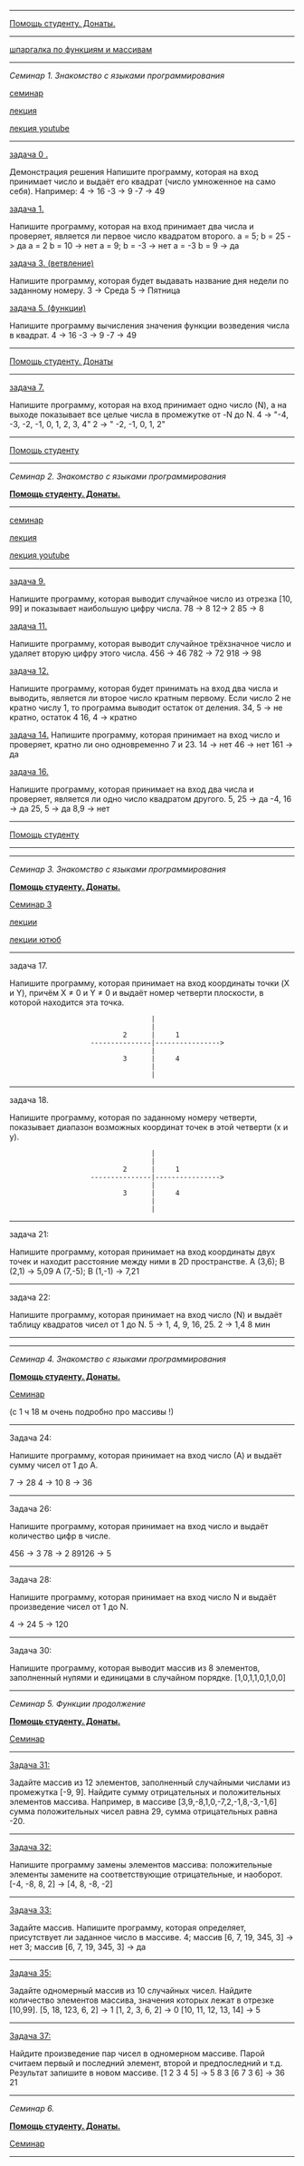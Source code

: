 __________________________________________________________________________
[Помощь студенту. Донаты.](https://yoomoney.ru/to/41001197327567)
__________________________________________________________________________
[шпаргалка по функциям и массивам]()
________________________________________________
_Семинар 1. Знакомство с языками программирования_

[семинар](https://gbcdn.mrgcdn.ru/uploads/record/211458/attachment/a2d135e1e68f190fc7e4824f114af52f.mp4)

[лекция](https://gb.ru/lessons/260177) 

[лекция youtube](https://www.youtube.com/watch?time_continue=1817&v=KnRwIl2-O_k&feature=emb_logo)
________________________________________________
[задача 0 .](https://github.com/cleverplant/seminar-c-sharp-tasks-sensey/tree/main/%D0%B7%D0%B0%D0%B4%D0%B0%D1%87%D0%B0%200)

Демонстрация решения
Напишите программу, которая на вход принимает число 
и выдаёт его квадрат (число умноженное на само себя).
Например:
4 -> 16
-3 -> 9
-7 -> 49

[задача 1.](https://github.com/cleverplant/seminar-c-sharp-tasks-sensey/tree/main/%D0%B7%D0%B0%D0%B4%D0%B0%D1%87%D0%B0%201)

Напишите программу, которая на вход принимает два числа 
и проверяет, является ли первое число квадратом второго.
a = 5; b = 25 -> да
a = 2 b = 10 -> нет
a = 9; b = -3 -> нет
a = -3 b = 9 -> да

[задача 3. (ветвление)](https://github.com/cleverplant/seminar-c-sharp-tasks-sensey/tree/main/%D0%B7%D0%B0%D0%B4%D0%B0%D1%87%D0%B0%203)

Напишите программу, которая будет выдавать 
название дня недели по заданному номеру.
3 -> Среда
5 -> Пятница

[задача 5. (функции)](https://github.com/cleverplant/seminar-c-sharp-tasks-sensey/tree/main/%D0%B7%D0%B0%D0%B4%D0%B0%D1%87%D0%B0%205)

Напишите программу вычисления значения
функции возведения числа в квадрат.
4 -> 16
-3 -> 9
-7 -> 49

__________________________________________________________________________
[Помощь студенту. Донаты](https://yoomoney.ru/to/41001197327567)

________________________________________________

[задача 7.](https://github.com/cleverplant/seminar-c-sharp-tasks-sensey/tree/main/%D0%B7%D0%B0%D0%B4%D0%B0%D1%87%D0%B0%207) 

Напишите программу, которая на вход принимает одно число (N), 
а на выходе показывает все целые числа в промежутке от -N до N.
4 -> "-4, -3, -2, -1, 0, 1, 2, 3, 4"
2 -> " -2, -1, 0, 1, 2"
__________________________________________________________________________
[Помощь студенту](https://yoomoney.ru/to/41001197327567)
________________________________________________
_Семинар 2. Знакомство с языками программирования_

**[Помощь студенту. Донаты.](https://yoomoney.ru/to/41001197327567)**

___________________________________________________________________________

[семинар](https://gbcdn.mrgcdn.ru/uploads/record/212141/attachment/71efe2d535ec27c56a87c7c63a0ba33e.mp4)

[лекция](https://gb.ru/lessons/260178)

[лекция youtube](https://www.youtube.com/watch?time_continue=1713&v=YZtHkZhJzGA&feature=emb_logo)
________________________________________________


[задача 9.](https://github.com/cleverplant/seminar-c-sharp-tasks-sensey/tree/main/%D0%B7%D0%B0%D0%B4%D0%B0%D1%87%D0%B0%209) 

Напишите программу, 
которая выводит случайное число из отрезка [10, 99] 
и показывает наибольшую цифру числа.
78 -> 8
12-> 2
85 -> 8

[задача 11.](https://github.com/cleverplant/seminar-c-sharp-tasks-sensey/tree/main/%D0%B7%D0%B0%D0%B4%D0%B0%D1%87%D0%B0%2011) 

Напишите программу, которая выводит случайное трёхзначное число 
и удаляет вторую цифру этого числа.
456 -> 46
782 -> 72
918 -> 98

[задача 12.](https://github.com/cleverplant/seminar-c-sharp-tasks-sensey/tree/main/%D0%B7%D0%B0%D0%B4%D0%B0%D1%87%D0%B0%2012) 

Напишите программу, которая будет принимать на вход два числа 
и выводить, является ли второе число кратным первому. 
Если число 2 не кратно числу 1, то программа выводит остаток от деления.
34, 5 -> не кратно, остаток 4
16, 4 -> кратно

[задача 14.](https://github.com/cleverplant/seminar-c-sharp-tasks-sensey/tree/main/%D0%B7%D0%B0%D0%B4%D0%B0%D1%87%D0%B0%2014) 
Напишите программу, которая принимает на вход число и проверяет, 
кратно ли оно одновременно 7 и 23.
14 -> нет
46 -> нет
161 -> да

[задача 16.](https://github.com/cleverplant/seminar-c-sharp-tasks-sensey/tree/main/%D0%B7%D0%B0%D0%B4%D0%B0%D1%87%D0%B0%2016) 

Напишите программу, которая принимает на вход два числа и проверяет, 
является ли одно число квадратом другого.
5, 25 -> да
-4, 16 -> да
25, 5 -> да
8,9 -> нет

__________________________________________________________________________
[Помощь студенту](https://yoomoney.ru/to/41001197327567)

________________________________________________

________________________________________________________________________________________
_Семинар 3. Знакомство с языками программирования_

**[Помощь студенту. Донаты.](https://yoomoney.ru/to/41001197327567)**

[Семинар 3]()

[лекции]()

[лекции ютюб]()

_________________________________________________________________________________________

задача 17. 

Напишите программу, которая принимает на вход координаты точки (X и Y), причём X ≠ 0 и Y ≠ 0 и выдаёт номер четверти плоскости, в которой находится эта точка.

                                       |
                                       |
                                2      |     1
                        ---------------|---------------->               
                                       |
                                3      |     4 
                                       |
                                       |

_________________________________________________________________________________________

задача 18. 

Напишите программу, которая по заданному номеру четверти, показывает диапазон возможных координат точек в этой четверти (x и y).

                                       |
                                       |
                                2      |     1
                        ---------------|---------------->               
                                       |
                                3      |     4 
                                       |
                                       |

_________________________________________________________________________________________

задача 21: 

Напишите программу, которая принимает на вход координаты двух точек и находит расстояние между ними в 2D пространстве.
A (3,6); B (2,1) -> 5,09
A (7,-5); B (1,-1) -> 7,21

_________________________________________________________________________________________

задача 22: 

Напишите программу, которая принимает на вход число (N) и выдаёт таблицу квадратов чисел от 1 до N.
5 -> 1, 4, 9, 16, 25.
2 -> 1,4
8 мин
_________________________________________________________________________________________

________________________________________________________________________________________
_Семинар 4. Знакомство с языками программирования_ 

**[Помощь студенту. Донаты.](https://yoomoney.ru/to/41001197327567)**

[Семинар](https://gbcdn.mrgcdn.ru/uploads/record/213516/attachment/fa00014fa458334d526559e21df1c45b.mp4)

(с 1 ч 18 м очень подробно про массивы !)

_________________________________________________________________________________________

Задача 24: 

Напишите программу, которая принимает на вход число (А) и выдаёт сумму чисел от 1 до А.

7 -> 28
4 -> 10
8 -> 36

__________________________________________________________________________________________

Задача 26: 

Напишите программу, которая принимает на вход число и выдаёт количество цифр в числе.

456 -> 3
78 -> 2
89126 -> 5

___________________________________________________________________________________________

Задача 28:

Напишите программу, которая принимает на вход число N и выдаёт произведение чисел от 1 до N.

4 -> 24
5 -> 120

____________________________________________________________________________________________

Задача 30:

Напишите программу, которая выводит массив из 8 элементов, заполненный нулями и единицами в случайном порядке.
[1,0,1,1,0,1,0,0]

____________________________________________________________________________________________

_Семинар 5. Функции продолжение_

**[Помощь студенту. Донаты.](https://yoomoney.ru/to/41001197327567)**

[Семинар](https://gbcdn.mrgcdn.ru/uploads/record/214362/attachment/9dd324783ff07d038a0f93d8df1fc878.mp4)

_________________________________________________________________________________________

[Задача 31:]() 

Задайте массив из 12 элементов, заполненный случайными числами из промежутка [-9, 9]. Найдите сумму отрицательных и положительных элементов массива.
Например, в массиве [3,9,-8,1,0,-7,2,-1,8,-3,-1,6] сумма положительных чисел равна 29, сумма отрицательных равна -20.

__________________________________________________________________________________________

[Задача 32:]() 

Напишите программу замены элементов массива: положительные элементы замените на соответствующие отрицательные, и наоборот.
[-4, -8, 8, 2] -> [4, 8, -8, -2]

___________________________________________________________________________________________

[Задача 33:]() 

Задайте массив. Напишите программу, которая определяет, присутствует ли заданное число в массиве.
4; массив [6, 7, 19, 345, 3] -> нет
3; массив [6, 7, 19, 345, 3] -> да

___________________________________________________________________________________________

[Задача 35:]() 

Задайте одномерный массив из 10 случайных чисел. Найдите количество элементов массива, значения которых лежат в отрезке [10,99].
[5, 18, 123, 6, 2] -> 1
[1, 2, 3, 6, 2] -> 0
[10, 11, 12, 13, 14] -> 5
____________________________________________________________________________________________

[Задача 37:]() 

Найдите произведение пар чисел в одномерном массиве. Парой считаем первый и последний элемент, второй и предпоследний и т.д. Результат запишите в новом массиве.
[1 2 3 4 5] -> 5 8 3
[6 7 3 6] -> 36 21

_____________________________________________________________________________________________

_Семинар 6._

**[Помощь студенту. Донаты.](https://yoomoney.ru/to/41001197327567)**

[Семинар]()

_____________________________________________________________________________________________





